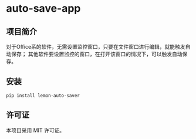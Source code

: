 # auto-save-app

## 项目简介

对于Office系的软件，无需设置监控窗口，只要在文件窗口进行编辑，就能触发自动保存；
其他软件要设置监控的窗口，在打开该窗口的情况下，可以触发自动保存。

## 安装
`pip install lemon-auto-saver`

## 许可证
本项目采用 MIT 许可证。